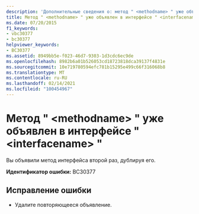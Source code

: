 ```yaml
---
description: 'Дополнительные сведения о: метод " <methodname> " уже объявлен в интерфейсе " <interfacename> "'
title: Метод " <methodname> " уже объявлен в интерфейсе " <interfacename> "
ms.date: 07/20/2015
f1_keywords:
- vbc30377
- bc30377
helpviewer_keywords:
- BC30377
ms.assetid: 8949bb5e-f023-46d7-9303-1d3cdc6ec9de
ms.openlocfilehash: 8982b6a01b526053cd18723818dca39137f4831e
ms.sourcegitcommit: 10e719780594efc781b15295e499c66f316068b8
ms.translationtype: MT
ms.contentlocale: ru-RU
ms.lasthandoff: 02/14/2021
ms.locfileid: "100454967"
---
```

# <a name="method-methodname-is-already-declared-in-interface-interfacename"></a>Метод " \<methodname> " уже объявлен в интерфейсе " \<interfacename> "

Вы объявили метод интерфейса второй раз, дублируя его.  
  
 **Идентификатор ошибки:** BC30377  
  
## <a name="to-correct-this-error"></a>Исправление ошибки  
  
- Удалите повторяющееся объявление.
